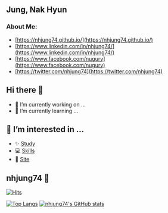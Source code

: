 ## Jung, Nak Hyun
### About Me: 
- [https://nhjung74.github.io/](https://nhjung74.github.io/)
- [https://www.linkedin.com/in/nhjung74/](https://www.linkedin.com/in/nhjung74/)
- [https://www.facebook.com/nugury](https://www.facebook.com/nugury)
- [https://twitter.com/nhjung74](https://twitter.com/nhjung74)

## Hi there 👋

- 🔭 I’m currently working on ...
- 🌱 I’m currently learning ...

## 👯 I’m interested in ... 

- ✨ [Study](https://github.com/nhjung74/nhjung74/blob/main/STUDY.md)
- 💻 [Skills](https://github.com/nhjung74/nhjung74/blob/main/SKILL.md)
- 🍗 [Site](https://github.com/nhjung74/nhjung74/blob/main/SITE.md)

##   nhjung74 🐯

[![Hits](https://hits.seeyoufarm.com/api/count/incr/badge.svg?url=https%3A%2F%2Fgithub.com%2Fnhjung74%2F&count_bg=%23000000&title_bg=%23000000&icon=github.svg&icon_color=%23E7E7E7&title=Github&edge_flat=false)](https://hits.seeyoufarm.com)

[![Top Langs](https://github-readme-stats.vercel.app/api/top-langs/?username=nhjung74)](https://github.com/nhjung74/github-readme-stats)
[![nhjung74's GitHub stats](https://github-readme-stats.vercel.app/api?username=nhjung74)](https://github.com/nhjung74/github-readme-stats)


 
<!--
**nhjung74/nhjung74** is a ✨ _special_ ✨ repository because its `README.md` (this file) appears on your GitHub profile.

Here are some ideas to get you started:

- 🔭 I’m currently working on ...
- 🌱 I’m currently learning ...
- 👯 I’m looking to collaborate on ...
- 🤔 I’m looking for help with ...
- 💬 Ask me about ...
- 📫 How to reach me: ...
- 😄 Pronouns: ...
- ⚡ Fun fact: ...
-->


